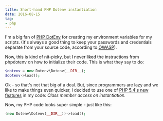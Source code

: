 ```yaml
---
title: Short-hand PHP Dotenv instantiation
date: 2016-08-15
tag:
- php
---
```

I'm a big fan of [PHP DotEnv](https://github.com/vlucas/phpdotenv) for creating my environment variables for my scripts.  (It's always a good thing to keep your passwords and credentials separate from your source code, according to [OWASP](https://www.owasp.org/index.php/OWASP_Guide_Project)).  

<!--more-->

Now, this is kind of nit-picky, but I never liked the instructions from phpdotenv on how to initialize their code.  This is what they say to do:

```php
$dotenv = new Dotenv\Dotenv(__DIR__);
$dotenv->load();
```

Ok - so that's not that big of a deal. But, since programmers are lazy and we like to make things even quicker, I decided to use one of [PHP 5.4's new features](http://php.net/manual/en/migration54.new-features.php) in my code: *Class member access on instantiation.*

Now, my PHP code looks super simple - just like this:

```php
(new Dotenv\Dotenv(__DIR__))->load();
```